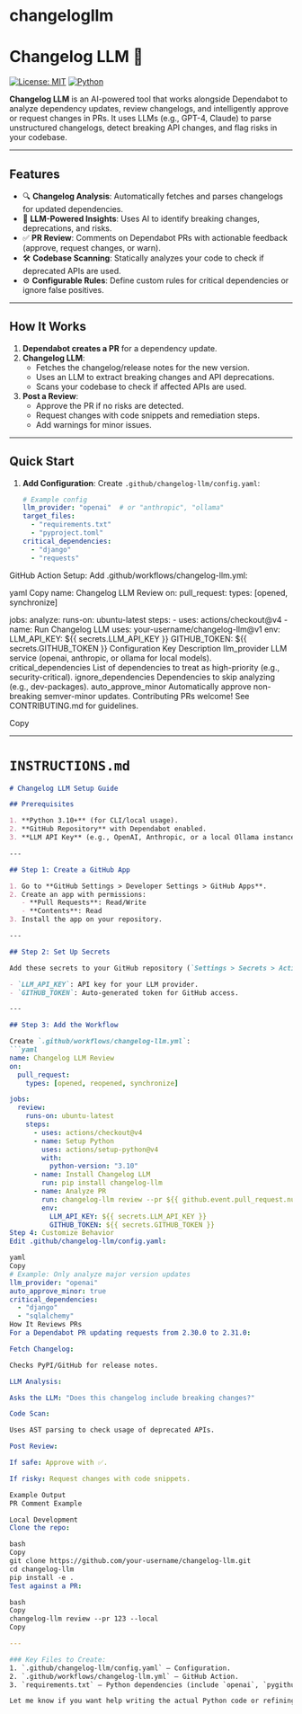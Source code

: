 # changelogllm

# Changelog LLM 🤖

[![License: MIT](https://img.shields.io/badge/License-MIT-blue.svg)](https://opensource.org/licenses/MIT)
[![Python](https://img.shields.io/badge/Python-3.10+-blue.svg)](https://www.python.org/)

**Changelog LLM** is an AI-powered tool that works alongside Dependabot to analyze dependency updates, review changelogs, and intelligently approve or request changes in PRs. It uses LLMs (e.g., GPT-4, Claude) to parse unstructured changelogs, detect breaking API changes, and flag risks in your codebase.

---

## Features

- 🔍 **Changelog Analysis**: Automatically fetches and parses changelogs for updated dependencies.
- 🤖 **LLM-Powered Insights**: Uses AI to identify breaking changes, deprecations, and risks.
- ✅ **PR Review**: Comments on Dependabot PRs with actionable feedback (approve, request changes, or warn).
- 🛠️ **Codebase Scanning**: Statically analyzes your code to check if deprecated APIs are used.
- ⚙️ **Configurable Rules**: Define custom rules for critical dependencies or ignore false positives.

---

## How It Works

1. **Dependabot creates a PR** for a dependency update.
2. **Changelog LLM**:
   - Fetches the changelog/release notes for the new version.
   - Uses an LLM to extract breaking changes and API deprecations.
   - Scans your codebase to check if affected APIs are used.
3. **Post a Review**:
   - Approve the PR if no risks are detected.
   - Request changes with code snippets and remediation steps.
   - Add warnings for minor issues.

---

## Quick Start

1. **Add Configuration**:
   Create `.github/changelog-llm/config.yaml`:
   ```yaml
   # Example config
   llm_provider: "openai"  # or "anthropic", "ollama"
   target_files:
     - "requirements.txt"
     - "pyproject.toml"
   critical_dependencies:
     - "django"
     - "requests"
GitHub Action Setup:
Add .github/workflows/changelog-llm.yml:

yaml
Copy
name: Changelog LLM Review
on:
  pull_request:
    types: [opened, synchronize]

jobs:
  analyze:
    runs-on: ubuntu-latest
    steps:
      - uses: actions/checkout@v4
      - name: Run Changelog LLM
        uses: your-username/changelog-llm@v1
        env:
          LLM_API_KEY: ${{ secrets.LLM_API_KEY }}
          GITHUB_TOKEN: ${{ secrets.GITHUB_TOKEN }}
Configuration
Key	Description
llm_provider	LLM service (openai, anthropic, or ollama for local models).
critical_dependencies	List of dependencies to treat as high-priority (e.g., security-critical).
ignore_dependencies	Dependencies to skip analyzing (e.g., dev-packages).
auto_approve_minor	Automatically approve non-breaking semver-minor updates.
Contributing
PRs welcome! See CONTRIBUTING.md for guidelines.

Copy

---

# `INSTRUCTIONS.md`

```markdown
# Changelog LLM Setup Guide

## Prerequisites

1. **Python 3.10+** (for CLI/local usage).
2. **GitHub Repository** with Dependabot enabled.
3. **LLM API Key** (e.g., OpenAI, Anthropic, or a local Ollama instance).

---

## Step 1: Create a GitHub App

1. Go to **GitHub Settings > Developer Settings > GitHub Apps**.
2. Create an app with permissions:
   - **Pull Requests**: Read/Write
   - **Contents**: Read
3. Install the app on your repository.

---

## Step 2: Set Up Secrets

Add these secrets to your GitHub repository (`Settings > Secrets > Actions`):

- `LLM_API_KEY`: API key for your LLM provider.
- `GITHUB_TOKEN`: Auto-generated token for GitHub access.

---

## Step 3: Add the Workflow

Create `.github/workflows/changelog-llm.yml`:
```yaml
name: Changelog LLM Review
on:
  pull_request:
    types: [opened, reopened, synchronize]

jobs:
  review:
    runs-on: ubuntu-latest
    steps:
      - uses: actions/checkout@v4
      - name: Setup Python
        uses: actions/setup-python@v4
        with:
          python-version: "3.10"
      - name: Install Changelog LLM
        run: pip install changelog-llm
      - name: Analyze PR
        run: changelog-llm review --pr ${{ github.event.pull_request.number }}
        env:
          LLM_API_KEY: ${{ secrets.LLM_API_KEY }}
          GITHUB_TOKEN: ${{ secrets.GITHUB_TOKEN }}
Step 4: Customize Behavior
Edit .github/changelog-llm/config.yaml:

yaml
Copy
# Example: Only analyze major version updates
llm_provider: "openai"
auto_approve_minor: true
critical_dependencies:
  - "django"
  - "sqlalchemy"
How It Reviews PRs
For a Dependabot PR updating requests from 2.30.0 to 2.31.0:

Fetch Changelog:

Checks PyPI/GitHub for release notes.

LLM Analysis:

Asks the LLM: "Does this changelog include breaking changes?"

Code Scan:

Uses AST parsing to check usage of deprecated APIs.

Post Review:

If safe: Approve with ✅.

If risky: Request changes with code snippets.

Example Output
PR Comment Example

Local Development
Clone the repo:

bash
Copy
git clone https://github.com/your-username/changelog-llm.git
cd changelog-llm
pip install -e .
Test against a PR:

bash
Copy
changelog-llm review --pr 123 --local
Copy

---

### Key Files to Create:
1. `.github/changelog-llm/config.yaml` – Configuration.
2. `.github/workflows/changelog-llm.yml` – GitHub Action.
3. `requirements.txt` – Python dependencies (include `openai`, `pygithub`, `requests`).

Let me know if you want help writing the actual Python code or refining the logic! 🚀
